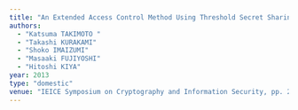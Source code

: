 ```yaml
---
title: "An Extended Access Control Method Using Threshold Secret Sharing"
authors:
  - "Katsuma TAKIMOTO "
  - "Takashi KURAKAMI"
  - "Shoko IMAIZUMI"
  - "Masaaki FUJIYOSHI"
  - "Hitoshi KIYA"
year: 2013
type: "domestic"
venue: "IEICE Symposium on Cryptography and Information Security, pp. 2C3-1, 京都府京都市東山区, 2013-01-23."
---
```

